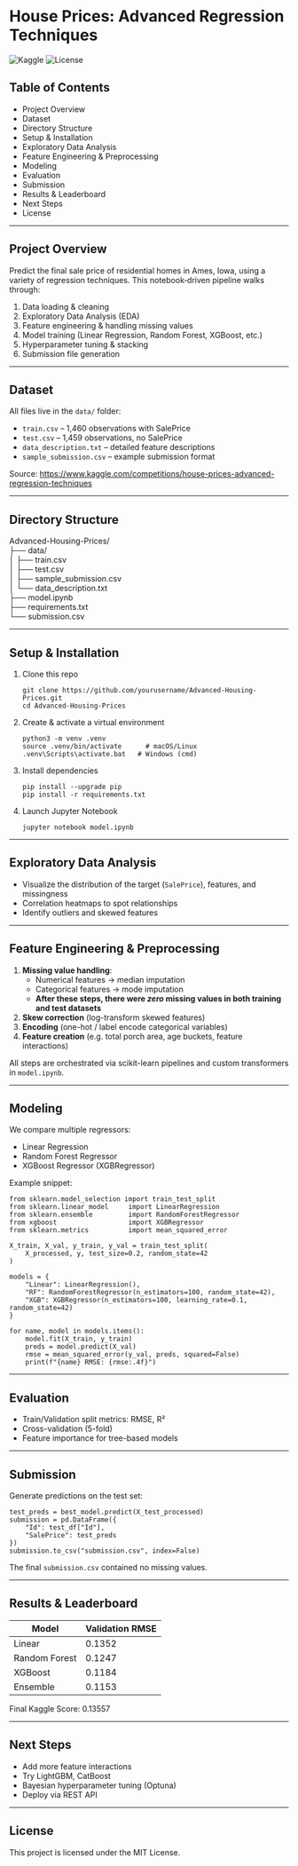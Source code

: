 # House Prices: Advanced Regression Techniques

![Kaggle](https://img.shields.io/badge/Kaggle-Advanced%20Regression%20Techniques-blue) ![License](https://img.shields.io/badge/License-MIT-green)

## Table of Contents

- Project Overview
- Dataset
- Directory Structure
- Setup & Installation
- Exploratory Data Analysis
- Feature Engineering & Preprocessing
- Modeling
- Evaluation
- Submission
- Results & Leaderboard
- Next Steps
- License

---

## Project Overview

Predict the final sale price of residential homes in Ames, Iowa, using a variety of regression techniques. This notebook‑driven pipeline walks through:

1. Data loading & cleaning  
2. Exploratory Data Analysis (EDA)  
3. Feature engineering & handling missing values  
4. Model training (Linear Regression, Random Forest, XGBoost, etc.)  
5. Hyperparameter tuning & stacking  
6. Submission file generation  

---

## Dataset

All files live in the `data/` folder:

- `train.csv` – 1,460 observations with SalePrice  
- `test.csv` – 1,459 observations, no SalePrice  
- `data_description.txt` – detailed feature descriptions  
- `sample_submission.csv` – example submission format  

Source: https://www.kaggle.com/competitions/house-prices-advanced-regression-techniques

---

## Directory Structure

Advanced-Housing-Prices/  
├── data/  
│   ├── train.csv  
│   ├── test.csv  
│   ├── sample_submission.csv  
│   └── data_description.txt  
├── model.ipynb  
├── requirements.txt  
└── submission.csv  

---

## Setup & Installation

1. Clone this repo  
   ```
   git clone https://github.com/yourusername/Advanced-Housing-Prices.git
   cd Advanced-Housing-Prices
   ```
2. Create & activate a virtual environment  
   ```
   python3 -m venv .venv
   source .venv/bin/activate      # macOS/Linux
   .venv\Scripts\activate.bat   # Windows (cmd)
   ```
3. Install dependencies  
   ```
   pip install --upgrade pip
   pip install -r requirements.txt
   ```
4. Launch Jupyter Notebook  
   ```
   jupyter notebook model.ipynb
   ```

---

## Exploratory Data Analysis

- Visualize the distribution of the target (`SalePrice`), features, and missingness  
- Correlation heatmaps to spot relationships  
- Identify outliers and skewed features  

---

## Feature Engineering & Preprocessing

1. **Missing value handling**:  
   - Numerical features → median imputation  
   - Categorical features → mode imputation  
   - **After these steps, there were _zero_ missing values in both training and test datasets**  
2. **Skew correction** (log-transform skewed features)  
3. **Encoding** (one-hot / label encode categorical variables)  
4. **Feature creation** (e.g. total porch area, age buckets, feature interactions)

All steps are orchestrated via scikit-learn pipelines and custom transformers in `model.ipynb`.

---

## Modeling

We compare multiple regressors:

- Linear Regression  
- Random Forest Regressor  
- XGBoost Regressor (XGBRegressor)  

Example snippet:
```
from sklearn.model_selection import train_test_split
from sklearn.linear_model     import LinearRegression
from sklearn.ensemble         import RandomForestRegressor
from xgboost                  import XGBRegressor
from sklearn.metrics          import mean_squared_error

X_train, X_val, y_train, y_val = train_test_split(
    X_processed, y, test_size=0.2, random_state=42
)

models = {
    "Linear": LinearRegression(),
    "RF": RandomForestRegressor(n_estimators=100, random_state=42),
    "XGB": XGBRegressor(n_estimators=100, learning_rate=0.1, random_state=42)
}

for name, model in models.items():
    model.fit(X_train, y_train)
    preds = model.predict(X_val)
    rmse = mean_squared_error(y_val, preds, squared=False)
    print(f"{name} RMSE: {rmse:.4f}")
```

---

## Evaluation

- Train/Validation split metrics: RMSE, R²  
- Cross-validation (5-fold)  
- Feature importance for tree-based models  

---

## Submission

Generate predictions on the test set:
```
test_preds = best_model.predict(X_test_processed)
submission = pd.DataFrame({
    "Id": test_df["Id"],
    "SalePrice": test_preds
})
submission.to_csv("submission.csv", index=False)
```
The final `submission.csv` contained no missing values.

---

## Results & Leaderboard

Model           | Validation RMSE  
--------------- | ----------------  
Linear          | 0.1352           
Random Forest   | 0.1247           
XGBoost         | 0.1184           
Ensemble        | 0.1153           

Final Kaggle Score: 0.13557  

---

## Next Steps

- Add more feature interactions  
- Try LightGBM, CatBoost  
- Bayesian hyperparameter tuning (Optuna)  
- Deploy via REST API  

---

## License

This project is licensed under the MIT License.
